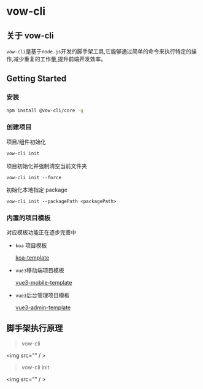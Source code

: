 # vow-cli

## 关于 vow-cli

`vow-cli`是基于`node.js`开发的脚手架工具,它能够通过简单的命令来执行特定的操作,减少重复的工作量,提升前端开发效率。

## Getting Started

### 安装

```bash
npm install @vow-cli/core -g
```

### 创建项目

项目/组件初始化

```bash
vow-cli init
```

项目初始化并强制清空当前文件夹

```
vow-cli init --force
```

初始化本地指定 package

```
vow-cli init --packagePath <packagePath>
```

### 内置的项目模板

对应模板功能正在逐步完善中

- `koa` 项目模板

  [koa-template](https://github.com/vow-cli/koa-template)

- `vue3`移动端项目模板

  [vue3-mobile-template](https://github.com/vow-cli/vue3-mobile-template)

- `vue3`后台管理项目模板

  [vue3-admin-template](https://github.com/vow-cli/vue3-admin-template)

## 脚手架执行原理

> vow-cli

<img src="" / >

> vow-cli init

<img src="" / >
